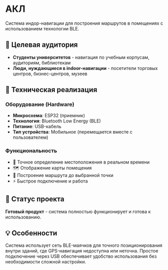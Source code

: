 # АКЛ

Система индор-навигации для построения маршрутов в помещениях с использованием технологии BLE.

## 👥 Целевая аудитория

- **Студенты университетов** - навигация по учебным корпусам, аудиториям, библиотекам
- **Люди, нуждающиеся в indoor-навигации** - посетители торговых центров, бизнес-центров, музеев

## 🔧 Техническая реализация

### Оборудование (Hardware)
- **Микросхема**: ESP32 (приемник)
- **Технология**: Bluetooth Low Energy (BLE)
- **Питание**: USB-кабель
- **Тип устройства**: Мобильное (перемещается вместе с пользователем)

### Функциональность
- 📍 Точное определение местоположения в реальном времени
- 🗺️ Отображение карты помещения
- 🚀 Построение маршрута до выбранной точки
- ⚡ Быстрое подключение и работа

## 🚀 Статус проекта

**Готовый продукт** - система полностью функционирует и готова к использованию.

## 💡 Особенности

Система использует сеть BLE-маячков для точного позиционирования внутри зданий, где GPS-навигация недоступна или неточна. Простое подключение через USB обеспечивает удобство использования без необходимости сложной настройки.
